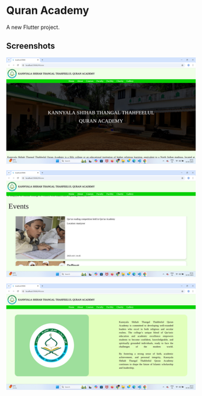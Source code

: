 # Quran Academy

A new Flutter project.

## Screenshots

![App Screenshot](https://github.com/ihsan7770/quran__academy/blob/7e90bc3606fe927928cc43676150da3fbcbf3e59/Screenshot%202025-05-14%20101135.png?raw=true)

![App Screenshot](https://github.com/ihsan7770/quran__academy/blob/ef2b546c73e3e59c4202d972ffaba042157aa088/Screenshot%202025-05-14%20101245.png?raw=true)

![App Screenshot](https://github.com/ihsan7770/quran__academy/blob/43b135616fc73cd7b95643386af7266781c9bd06/Screenshot%202025-05-14%20101305.png?raw=true)

